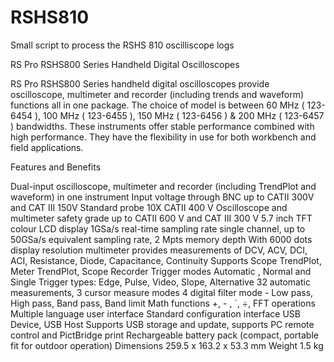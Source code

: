 # RSHS810
Small script to process the RSHS 810 oscilliscope logs


RS Pro RSHS800 Series Handheld Digital Oscilloscopes

RS Pro RSHS800 Series handheld digital oscilloscopes provide oscilloscope, multimeter and recorder (including trends and waveform) functions all in one package. The choice of model is between 60 MHz ( 123-6454 ), 100 MHz ( 123-6455 ), 150 MHz ( 123-6456 ) & 200 MHz ( 123-6457 ) bandwidths. These instruments offer stable performance combined with high performance. They have the flexibility in use for both workbench and field applications.


Features and Benefits

Dual-input oscilloscope, multimeter and recorder (including TrendPlot and waveform) in one instrument
Input voltage through BNC up to CATⅡ 300V and CAT Ⅲ 150V
Standard probe 10X CATⅡ 400 V
Oscilloscope and multimeter safety grade up to CATⅡ 600 V and CAT Ⅲ 300 V
5.7 inch TFT colour LCD display
1GSa/s real-time sampling rate single channel, up to 50GSa/s equivalent sampling rate, 2 Mpts memory depth
With 6000 dots display resolution multimeter provides measurements of DCV, ACV, DCI, ACI, Resistance, Diode, Capacitance, Continuity
Supports Scope TrendPlot, Meter TrendPlot, Scope Recorder
Trigger modes Automatic , Normal and Single Trigger types: Edge, Pulse, Video, Slope, Alternative
32 automatic measurements, 3 cursor measure modes
4 digital filter mode - Low pass, High pass, Band pass, Band limit
Math functions +, - , ´, ÷, FFT operations
Multiple language user interface
Standard configuration interface USB Device, USB Host
Supports USB storage and update, supports PC remote control and PictBridge print
Rechargeable battery pack (compact, portable fit for outdoor operation)
Dimensions 259.5 x 163.2 x 53.3 mm
Weight 1.5 kg

